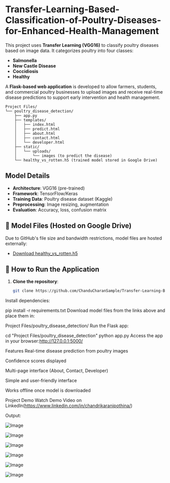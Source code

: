 # Transfer-Learning-Based-Classification-of-Poultry-Diseases-for-Enhanced-Health-Management
This project uses **Transfer Learning (VGG16)** to classify poultry diseases based on image data. It categorizes poultry into four classes:
- **Salmonella**
- **New Castle Disease**
- **Coccidiosis**
- **Healthy**

A **Flask-based web application** is developed to allow farmers, students, and commercial poultry businesses to upload images and receive real-time disease predictions to support early intervention and health management.

```text
Project Files/
└── poultry_disease_detection/
    ├── app.py
    ├── templates/
    │   ├── index.html
    │   ├── predict.html
    │   ├── about.html
    │   ├── contact.html
    │   └── developer.html
    ├── static/
    │   └── uploads/
    │       └── images (to predict the disease)
    └── healthy_vs_rotten.h5 (trained model stored in Google Drive)
```
##  Model Details

- **Architecture**: VGG16 (pre-trained)
- **Framework**: TensorFlow/Keras
- **Training Data**: Poultry disease dataset (Kaggle)
- **Preprocessing**: Image resizing, augmentation
- **Evaluation**: Accuracy, loss, confusion matrix



## 🔗 Model Files (Hosted on Google Drive)

Due to GitHub's file size and bandwidth restrictions, model files are hosted externally:

- [Download healthy_vs_rotten.h5](https://drive.google.com/file/d/13jzly1NEZrYors9ogzTQwUhytAVh6wmt/view?usp=sharing)

## 🚀 How to Run the Application

1. **Clone the repository**:
   ```bash
   git clone https://github.com/ChanduCharanSample/Transfer-Learning-Based-Classification-of-Poultry-Diseases-for-Enhanced-Health-Management.git
Install dependencies:

pip install -r requirements.txt
Download model files from the links above and place them in:

Project Files/poultry_disease_detection/
Run the Flask app:

cd "Project Files/poultry_disease_detection"
python app.py
Access the app in your browser:http://127.0.0.1:5000/

Features
Real-time disease prediction from poultry images

Confidence scores displayed

Multi-page interface (About, Contact, Developer)

Simple and user-friendly interface

Works offline once model is downloaded

Project Demo
Watch Demo Video on LinkedIn(https://www.linkedin.com/in/chandrikaranipothina/)

Output:

![Image](https://github.com/user-attachments/assets/fa7889ae-8de7-441b-9aa7-6d690b13399a)

![Image](https://github.com/user-attachments/assets/f5e98ca7-e48f-4b37-aafb-0b94997d73f3)

![Image](https://github.com/user-attachments/assets/f5b02fd7-c453-4d88-a603-4038862808b1)

![Image](https://github.com/user-attachments/assets/d3bf407d-0512-4e88-b80e-4bfd3d198abd)

![Image](https://github.com/user-attachments/assets/ae612817-7ae8-4a68-bd35-1863022af2c4)

![Image](https://github.com/user-attachments/assets/115415cd-96bd-4754-ba2c-fa474e37fd4a)





